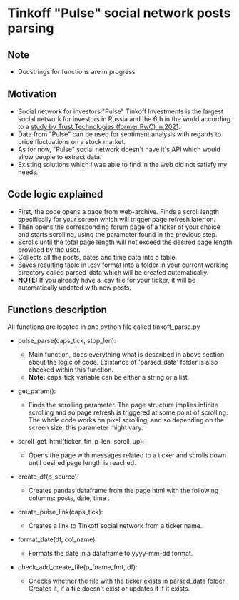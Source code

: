 # **Tinkoff "Pulse" social network posts parsing**
## **Note**
- Docstrings for functions are in progress

## **Motivation**
- Social network for investors "Pulse" Tinkoff Investments is the largest social network for investors in Russia and the 6th in the world according to a [study by Trust Technologies (former PwC) in 2021](https://www.tinkoff.ru/about/news/09-12-2022-pulse-is-recognized-largest-social-network-for-investors-in-russia/).
- Data from "Pulse" can be used for sentiment analysis with regards to price fluctuations on a stock market.
- As for now, "Pulse" social network doesn't have it's API which would allow people to extract data.
- Existing solutions which I was able to find in the web did not satisfy my needs.

## **Code logic explained**
- First, the code opens a page from web-archive. Finds a scroll length specifically for your screen which will trigger page refresh later on. 
- Then opens the corresponding forum page of a ticker of your choice and starts scrolling, using the parameter found in the previous step.
- Scrolls until the total page length will not exceed the desired page length provided by the user.
- Collects all the posts, dates and time data into a table.
- Saves resulting table in .csv format into a folder in your current working directory called parsed_data which will be created automatically.
- **NOTE:** If you already have a .csv file for your ticker, it will be automatically updated with new posts.

## **Functions description**
All functions are located in one python file called tinkoff_parse.py

- pulse_parse(caps_tick, stop_len):
  -  Main function, does everything what is described in above section about the logic of code. Existance of 'parsed_data' folder is also checked within this function.
  - **Note:** caps_tick variable can be either a string or a list.

- get_param():
  - Finds the scrolling parameter. The page structure implies infinite scrolling and so page refresh is triggered at some point of scrolling. The whole code works on pixel scrolling, and so depending on the screen size, this parameter might vary.

- scroll_get_html(ticker, fin_p_len, scroll_up):
  - Opens the page with messages related to a ticker and scrolls down until desired page length is reached.

- create_df(p_source):
  - Creates pandas dataframe from the page html with the following columns: posts, date, time .

- create_pulse_link(caps_tick):
  - Creates a link to Tinkoff social network from a ticker name.

- format_date(df, col_name):
  - Formats the date in a dataframe to yyyy-mm-dd format.

- check_add_create_file(p_fname_fmt, df):
  - Checks whether the file with the ticker exists in parsed_data folder. Creates it, if a file doesn't exist or updates it if it exists.     
